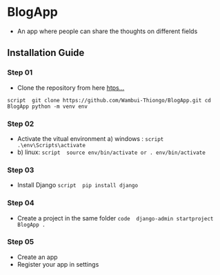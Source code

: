# BlogApp
- An app where people can share the thoughts on different fields

## Installation Guide
### Step 01
- Clone the repository from here [htps...](https://github.com/Wambui-Thiongo/BlogApp.git)

`script 
git clone https://github.com/Wambui-Thiongo/BlogApp.git
cd BlogApp
python -m venv env
` 
### Step 02
- Activate the vitual environment
a) windows : 
`script 
.\env\Scripts\activate 
`
- b) linux: 
`script 
source env/bin/activate
or
. env/bin/activate
`
### Step 03
- Install Django
`script 
pip install django
`
### Step 04
- Create a project in the same folder
`code 
django-admin startproject BlogApp .
`

### Step 05
- Create an app
- Register your app in settings



